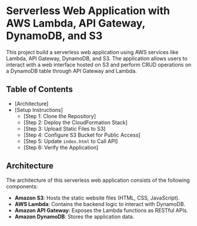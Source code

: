 # Serverless Web Application with AWS Lambda, API Gateway, DynamoDB, and S3

This project  build a serverless web application using AWS services like Lambda, API Gateway, DynamoDB, and S3. The application allows users to interact with a web interface hosted on S3 and perform CRUD operations on a DynamoDB table through API Gateway and Lambda.

## Table of Contents
- [Architecture]
- [Setup Instructions]
  - [Step 1: Clone the Repository]
  - [Step 2: Deploy the CloudFormation Stack]
  - [Step 3: Upload Static Files to S3]
  - [Step 4: Configure S3 Bucket for Public Access]
  - [Step 5: Update `index.html` to Call API]
  - [Step 6: Verify the Application]


## Architecture

The architecture of this serverless web application consists of the following components:
- **Amazon S3**: Hosts the static website files (HTML, CSS, JavaScript).
- **AWS Lambda**: Contains the backend logic to interact with DynamoDB.
- **Amazon API Gateway**: Exposes the Lambda functions as RESTful APIs.
- **Amazon DynamoDB**: Stores the application data.



